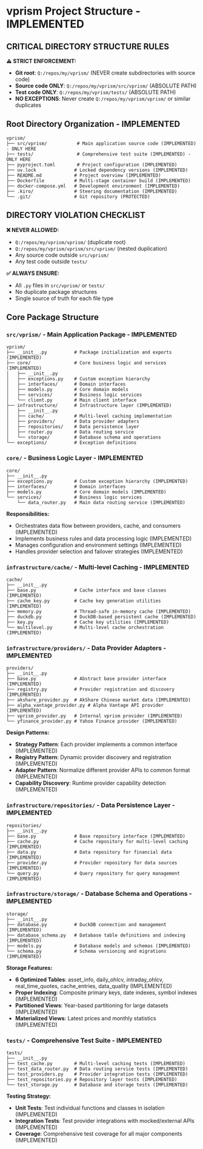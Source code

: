 # vprism Project Structure - IMPLEMENTED

## CRITICAL DIRECTORY STRUCTURE RULES

**⚠️ STRICT ENFORCEMENT:**
- **Git root**: `Q:/repos/my/vprism/` (NEVER create subdirectories with source code)
- **Source code ONLY**: `Q:/repos/my/vprism/src/vprism/` (ABSOLUTE PATH)
- **Test code ONLY**: `Q:/repos/my/vprism/tests/` (ABSOLUTE PATH)
- **NO EXCEPTIONS**: Never create `Q:/repos/my/vprism/vprism/` or similar duplicates

## Root Directory Organization - IMPLEMENTED

```
vprism/
├── src/vprism/           # Main application source code (IMPLEMENTED) - ONLY HERE
├── tests/                # Comprehensive test suite (IMPLEMENTED) - ONLY HERE
├── pyproject.toml        # Project configuration (IMPLEMENTED)
├── uv.lock              # Locked dependency versions (IMPLEMENTED)
├── README.md            # Project overview (IMPLEMENTED)
├── Dockerfile           # Multi-stage container build (IMPLEMENTED)
├── docker-compose.yml   # Development environment (IMPLEMENTED)
├── .kiro/               # Steering documentation (IMPLEMENTED)
└── .git/                # Git repository (PROTECTED)
```

## DIRECTORY VIOLATION CHECKLIST

**❌ NEVER ALLOWED:**
- `Q:/repos/my/vprism/vprism/` (duplicate root)
- `Q:/repos/my/vprism/vprism/src/vprism/` (nested duplication)
- Any source code outside `src/vprism/`
- Any test code outside `tests/`

**✅ ALWAYS ENSURE:**
- All `.py` files in `src/vprism/` or `tests/`
- No duplicate package structures
- Single source of truth for each file type

## Core Package Structure

### `src/vprism/` - Main Application Package - IMPLEMENTED
```
vprism/
├── __init__.py          # Package initialization and exports (IMPLEMENTED)
├── core/                # Core business logic and services (IMPLEMENTED)
│   ├── __init__.py
│   ├── exceptions.py    # Custom exception hierarchy
│   ├── interfaces/      # Domain interfaces
│   ├── models.py        # Core domain models
│   ├── services/        # Business logic services
│   └── client.py        # Main client interface
├── infrastructure/      # Infrastructure layer (IMPLEMENTED)
│   ├── __init__.py
│   ├── cache/           # Multi-level caching implementation
│   ├── providers/       # Data provider adapters
│   ├── repositories/    # Data persistence layer
│   ├── router.py        # Data routing service
│   └── storage/         # Database schema and operations
└── exceptions/          # Exception definitions
```

### `core/` - Business Logic Layer - IMPLEMENTED
```
core/
├── __init__.py
├── exceptions.py        # Custom exception hierarchy (IMPLEMENTED)
├── interfaces/          # Domain interfaces
├── models.py            # Core domain models (IMPLEMENTED)
└── services/            # Business logic services
    └── data_router.py   # Main data routing service (IMPLEMENTED)
```

**Responsibilities:**
- Orchestrates data flow between providers, cache, and consumers (IMPLEMENTED)
- Implements business rules and data processing logic (IMPLEMENTED)
- Manages configuration and environment settings (IMPLEMENTED)
- Handles provider selection and failover strategies (IMPLEMENTED)

### `infrastructure/cache/` - Multi-level Caching - IMPLEMENTED
```
cache/
├── __init__.py
├── base.py              # Cache interface and base classes (IMPLEMENTED)
├── cache_key.py         # Cache key generation utilities (IMPLEMENTED)
├── memory.py            # Thread-safe in-memory cache (IMPLEMENTED)
├── duckdb.py            # DuckDB-based persistent cache (IMPLEMENTED)
├── key.py               # Cache key utilities (IMPLEMENTED)
└── multilevel.py        # Multi-level cache orchestration (IMPLEMENTED)
```

### `infrastructure/providers/` - Data Provider Adapters - IMPLEMENTED
```
providers/
├── __init__.py
├── base.py              # Abstract base provider interface (IMPLEMENTED)
├── registry.py          # Provider registration and discovery (IMPLEMENTED)
├── akshare_provider.py  # AkShare Chinese market data (IMPLEMENTED)
├── alpha_vantage_provider.py # Alpha Vantage API provider (IMPLEMENTED)
├── vprism_provider.py   # Internal vprism provider (IMPLEMENTED)
└── yfinance_provider.py # Yahoo Finance provider (IMPLEMENTED)
```

**Design Patterns:**
- **Strategy Pattern**: Each provider implements a common interface (IMPLEMENTED)
- **Registry Pattern**: Dynamic provider discovery and registration (IMPLEMENTED)
- **Adapter Pattern**: Normalize different provider APIs to common format (IMPLEMENTED)
- **Capability Discovery**: Runtime provider capability detection (IMPLEMENTED)

### `infrastructure/repositories/` - Data Persistence Layer - IMPLEMENTED
```
repositories/
├── __init__.py
├── base.py              # Base repository interface (IMPLEMENTED)
├── cache.py             # Cache repository for multi-level caching (IMPLEMENTED)
├── data.py              # Data repository for financial data (IMPLEMENTED)
├── provider.py          # Provider repository for data sources (IMPLEMENTED)
└── query.py             # Query repository for query management (IMPLEMENTED)
```

### `infrastructure/storage/` - Database Schema and Operations - IMPLEMENTED
```
storage/
├── __init__.py
├── database.py          # DuckDB connection and management (IMPLEMENTED)
├── database_schema.py   # Database table definitions and indexing (IMPLEMENTED)
├── models.py            # Database models and schemas (IMPLEMENTED)
└── schema.py            # Schema versioning and migrations (IMPLEMENTED)
```

**Storage Features:**
- **6 Optimized Tables**: asset_info, daily_ohlcv, intraday_ohlcv, real_time_quotes, cache_entries, data_quality (IMPLEMENTED)
- **Proper Indexing**: Composite primary keys, date indexes, symbol indexes (IMPLEMENTED)
- **Partitioned Views**: Year-based partitioning for large datasets (IMPLEMENTED)
- **Materialized Views**: Latest prices and monthly statistics (IMPLEMENTED)

### `tests/` - Comprehensive Test Suite - IMPLEMENTED
```
tests/
├── __init__.py
├── test_cache.py        # Multi-level caching tests (IMPLEMENTED)
├── test_data_router.py  # Data routing service tests (IMPLEMENTED)
├── test_providers.py    # Provider integration tests (IMPLEMENTED)
├── test_repositories.py # Repository layer tests (IMPLEMENTED)
└── test_storage.py      # Database and storage tests (IMPLEMENTED)
```

**Testing Strategy:**
- **Unit Tests**: Test individual functions and classes in isolation (IMPLEMENTED)
- **Integration Tests**: Test provider integrations with mocked/external APIs (IMPLEMENTED)
- **Coverage**: Comprehensive test coverage for all major components (IMPLEMENTED)

